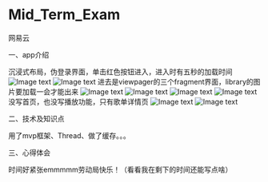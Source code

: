 # Mid_Term_Exam
网易云

一、app介绍

沉浸式布局，伪登录界面，单击红色按钮进入，进入时有五秒的加载时间
![Image text](https://github.com/lucymaybequiet/Mid_Term_Exam/raw/master/jietu/Snipaste_2020-05-03_17-13-07.png)
![Image text](https://github.com/lucymaybequiet/Mid_Term_Exam/raw/master/jietu/Snipaste_2020-05-03_17-13-34.png)
进去是viewpager的三个fragment界面，library的图片要加载一会才能出来
![Image text](https://github.com/lucymaybequiet/Mid_Term_Exam/raw/master/jietu/Snipaste_2020-05-03_17-13-42.png)
![Image text](https://github.com/lucymaybequiet/Mid_Term_Exam/raw/master/jietu/Snipaste_2020-05-03_17-13-55.png)
![Image text](https://github.com/lucymaybequiet/Mid_Term_Exam/raw/master/jietu/Snipaste_2020-05-03_17-14-08.png)
![Image text](https://github.com/lucymaybequiet/Mid_Term_Exam/raw/master/jietu/Snipaste_2020-05-03_17-14-19.png)
没写首页，也没写播放功能，只有歌单详情页
![Image text](https://github.com/lucymaybequiet/Mid_Term_Exam/raw/master/jietu/Snipaste_2020-05-03_17-14-32.png)
![Image text](https://github.com/lucymaybequiet/Mid_Term_Exam/raw/master/jietu/Snipaste_2020-05-03_17-15-09.png)

二、技术及知识点

用了mvp框架、Thread、做了缓存。。。

三、心得体会

时间好紧张emmmmm劳动局快乐！（看看我在剩下的时间还能写点啥）
